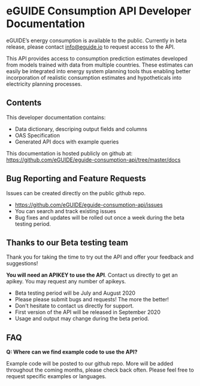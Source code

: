 # eGUIDE Consumption API Developer Documentation

eGUIDE’s energy consumption is available to the public. Currently in beta release, please contact info@eguide.io to request access to the API.

This API provides access to consumption prediction estimates developed from models trained with data from multiple countries. These estimates can easily be integrated into energy system planning tools thus enabling better incorporation of realistic consumption estimates and hypotheticals into electricity planning processes.


## Contents 

This developer documentation contains:  
 * Data dictionary, descriping output fields and columns
 * OAS Specification
 * Generated API docs with example queries

 This documentation is hosted publicly on github at: 
   https://github.com/eGUIDE/eguide-consumption-api/tree/master/docs


## Bug Reporting and Feature Requests

Issues can be created directly on the public github repo. 

* https://github.com/eGUIDE/eguide-consumption-api/issues
* You can search and track existing issues 
* Bug fixes and updates will be rolled out once a week during the beta testing period. 


## Thanks to our Beta testing team

Thank you for taking the time to try out the API and offer your feedback and suggestions! 

**You will need an APIKEY to use the API**. Contact us directly to get an apikey. You may request any number of apikeys. 

 * Beta testing period will be July and August 2020
 * Please please submit bugs and requests! The more the better! 
 * Don't hesitate to contact us directly for support. 
 * First version of the API will be released in September 2020
 * Usage and output may change during the beta period. 


## FAQ

**Q: Where can we find example code to use the API?**

Example code will be posted to our github repo. More will be added throughout the coming months, please check back often. Please feel free to request specific examples or languages. 
